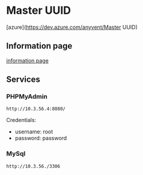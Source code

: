 # Master UUID
[azure](https://dev.azure.com/anyvent/Master UUID)

## Information page
[information page](http://10.3.45.4)

## Services

### PHPMyAdmin
`http://10.3.56.4:8080/`

Credentials:
- username: root
- password: password

### MySql
`http://10.3.56./3306`

